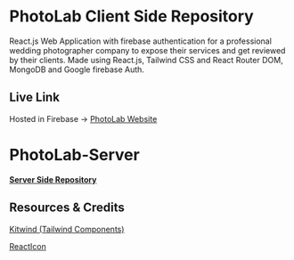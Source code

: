 # PhotoLab Client Side Repository

React.js Web Application with firebase authentication for a professional wedding photographer company to expose their services and get reviewed by their clients. Made using React.js, Tailwind CSS and React Router DOM, MongoDB and Google firebase Auth.

## Live Link

Hosted in Firebase -> [PhotoLab Website](https://photolab-a9b6f.web.app/)

#  PhotoLab-Server

<b> [Server Side Repository](https://github.com/hbkabir004/PhotoLab-Server) </b>

## Resources & Credits

[Kitwind (Tailwind Components) ](https://kitwind.io/products/kometa/components)

[ReactIcon](https://react-icons.github.io/react-icons/)
